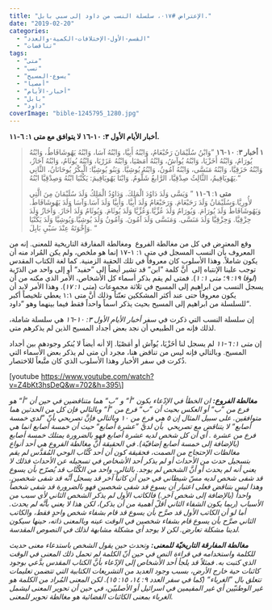 ```yaml
---
title: "الإعتراض #٠١٧، سلسلة النسب من داود إلى سبي بابل."
date: "2019-02-20"
categories: 
  - "القسم-الأول-الإختلافات-الكمية-والعدد"
  - "تناقضات"
tags: 
  - "متى"
  - "نسب"
  - "يسوع-المسيح"
  - "أمصيا"
  - "أخبار-الأيام"
  - "بابل"
  - "داود"
coverImage: "bible-1245795_1280.jpg"
---
```


**أخبار الأيام الأول ٣: ١٠-١٦ لا يتوافق مع متى ١: ٦-١١.**

> **١ أخبار ٣**: **١٠**\-**١٦** ”وَابْنُ سُلَيْمَانَ رَحُبْعَامُ، وَابْنُهُ أَبِيَّا، وَابْنُهُ آسَا، وَابْنُهُ يَهُوشَافَاطُ، وَابْنُهُ يُورَامُ، وَابْنُهُ أَخَزْيَا، وَابْنُهُ يُوآشُ، وَابْنُهُ أَمَصْيَا، وَابْنُهُ عَزَرْيَا، وَابْنُهُ يُوثَامُ، وَابْنُهُ آحَازُ، وَابْنُهُ حَزَقِيَّا، وَابْنُهُ مَنَسَّى، وَابْنُهُ آمُونُ، وَابْنُهُ يُوشِيَّا. وَبَنُو يُوشِيَّا: الْبِكْرُ يُوحَانَانُ، الثَّانِي يَهُويَاقِيمُ، الثَّالِثُ صِدْقِيَّا، الرَّابعُ شَلُّومُ. وَابْنَا يَهُويَاقِيمَ: يَكُنْيَا ابْنُهُ وَصِدْقِيَّا ابْنُهُ.“
> 
> **متى ١**: **٦**\-**١١** ” وَيَسَّى وَلَدَ دَاوُدَ الْمَلِكَ. وَدَاوُدُ الْمَلِكُ وَلَدَ سُلَيْمَانَ مِنَ الَّتِي لأُورِيَّا.وَسُلَيْمَانُ وَلَدَ رَحَبْعَامَ. وَرَحَبْعَامُ وَلَدَ أَبِيَّا. وَأَبِيَّا وَلَدَ آسَا.وَآسَا وَلَدَ يَهُوشَافَاطَ. وَيَهُوشَافَاطُ وَلَدَ يُورَامَ. وَيُورَامُ وَلَدَ عُزِّيَّا.وَعُزِّيَّا وَلَدَ يُوثَامَ. وَيُوثَامُ وَلَدَ أَحَازَ. وَأَحَازُ وَلَدَ حِزْقِيَّا. وَحِزْقِيَّا وَلَدَ مَنَسَّى. وَمَنَسَّى وَلَدَ آمُونَ. وَآمُونُ وَلَدَ يُوشِيَّا.وَيُوشِيَّا وَلَدَ يَكُنْيَا وَإِخْوَتَهُ عِنْدَ سَبْيِ بَابِلَ. “

وقع المعترض في كل من مغالطة الفروع  ومغالطة المفارقة التاريخية للمعنى. إنه من المعروف بأن النسب المسجل في متى ١: ١-١٧ إنما هو ملخص، ولم يكن المُراد منه أن يكون شاملاً. وهذا الأسلوب كان معروفاً في تلك الحقبة الزمنية. كما لغة الكتاب المقدس توجب علينا الإنتباه إلى  أنَّ كلمة ”ابن“ قد تشير أيضاً إلى ”حفيد“ أو إلى واحد من الذرّية (_لوقا ١٩: ٩_؛ _متى ١: ١_). فمتى لم يقم بذكر أسماء كل الأشخاص، الأمر الذي مكنه من أن يسجل النسب من ابراهيم إلى المسيح في ثلاثة مجموعات (_متى ١: ١٧_). وهذا الأمر لابد أن يكون معروفاً حتى عند أكثر المشككين تعنّتاً وذلك أنَّ متى ١:١ يعطي تلخيصاً أكبر للسلسلة من ابراهيم إلى المسيح بحيث يذكر اسماً واحداً فقط فيما بينهما وهو ”داود“.

إن سلسلة النسب التي ذكرت في سفر _أخبار الأيام الأول ٣: ١٠-١٦_ هي سلسلة شاملة، لذلك فإنه من الطبيعي أن نجد بعض أجداد المسيح الذين لم يذكرهم متى.

إن _متى ١: ٦-١١_ لم يسجل لنا أخَزْيَا، يُوآش أو أمَصْيَا. إلا أنه أيضاً لا يُنكر وجودهم بين أجداد المسيح. وبالتالي فإنه ليس من تناقض هنا، مجرد أن متى لم يذكر بعض الأسماء التي ذُكرت في سفر الأخبار وهذا الأسلوب الذي كان متَّبعاً للاختصار.

\[youtube https://www.youtube.com/watch?v=Z4bKt3hsDeQ&w=702&h=395\]

_**مغالطة الفروع:** ان الخطأ في الإدّعاء بكون ”أ“ و ”ب“ هما متناقضين في حين أن ”أ“ هو فرع من ”ب“ أو العكس بحيث أن ”ب“ فرع من ”أ“ وبالتالي فإن كل من الحدثين هما متوافقين. على سبيل المثال إن ٥ هي فرع من ١٠ وبالتالي فإنَّ تصريحي بأنّ ”لدي خمسة أصابع“ لا يتناقض مع تصريحي  بأن لديَّ ”عشرة أصابع“ حيث أن خمسة أصابع انما هي فرع من عشرة . أي أن كل شخص لديه عشرة أصابع فهو بالضرورة يمتلك خمسة أصابع (بالإضافة إلى خمسة أصابع إضافيّة). في الحقيقة أنَّ مغالطة الفروع هي أحد أنواع مغالطات الإحتجاج من الصمت، فحقيقة كون أن أحد كُتَّاب الوحي المُقدَّس لم يقم بتسجيل حدث من الأحداث أو لم يذكر أحد الأشخاص في تسجيله عن الأحداث فذلك لا يعني أنه لم يحدث أو أنَّ الشخص لم يوجد. بالتالي، واحد من الكُتَّاب قد يُصرّح بأن يسوع قد شفى شخص لديه مسّ شيطاني في حين أن كاتباً آخر قد يسجل أنَّه قد شفى شخصين. وهذا ليس بتناقض فعلى اعتبار أن يسوع قد شفى شخصين فهو بالضرورة قد شفى شخصاً واحداً (بالإضافة إلى شخص آخر.) فالكاتب الأول لم يذكر الشخص الثاني لأي سبب من الأسباب (ربما يكون الشفاء الثاني أقلّ أهمية من أن يذكر)، لكن هذا لا يعني بأنَّه لم يحدث. أما لو أن الكاتب الأول قد صرَّح بأن يسوع قد قام بشفاء شخص واحدٍ فقط، والكاتب الثاني صرَّح بأن يسوع قام بشفاء شخصين في الوقت عينه وبالمعنى ذاته، حينها سيكون لدينا مشكلة تعارض. لكن لا يوجد أي مشكلة مشابهة لذلك في النصوص المقدسة._

_**مغالطة المفارقة التاريخيّة للمعنى:** وتحدث حين يقول الشخص باستدعاء معنى حديث للكلمة واستخدامه في قراءة النص في حين أنّ الكلمة لم تحمل ذلك المعنى في الوقت الذي كتبت به. فمثلاً قد يلجأ أحد الأشخاص إلى الإدّعاء بأنَّ الكتاب المقدس يدَّعي بوجود كائنات حية خارج الأرض، بسبب وجود العديد من التشريعات الكتابية التي تتضمن تعليمات تتعلق بال ”الغرباء“ (كما في سفر العدد ٩: ١٤، ١٥: ١٥). لكن المعنى المُراد من الكلمة هو غير الوطنيّين أي غير المقيمين في اسرائيل أو الأصلييّن، في حين أن تحوير المعنى ليشمل الغرباء بمعنى الكائنات الفضائية هو مغالطة تحوير للمعنى._
